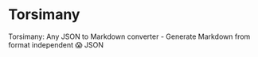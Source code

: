 # Torsimany
Torsimany: Any JSON to Markdown converter - Generate Markdown from format independent :scream: JSON
